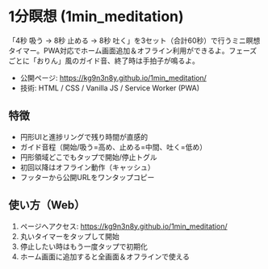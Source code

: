 # 1分瞑想 (1min_meditation)

「4秒 吸う → 8秒 止める → 8秒 吐く」を3セット（合計60秒）で行うミニ瞑想タイマー。PWA対応でホーム画面追加＆オフライン利用ができるよ。フェーズごとに「おりん」風のガイド音、終了時は手拍子が鳴るよ。

- 公開ページ: https://kg9n3n8y.github.io/1min_meditation/
- 技術: HTML / CSS / Vanilla JS / Service Worker (PWA)

## 特徴
- 円形UIと進捗リングで残り時間が直感的
- ガイド音程（開始/吸う=高め、止める=中間、吐く=低め）
- 円形領域どこでもタップで開始/停止トグル
- 初回以降はオフライン動作（キャッシュ）
- フッターから公開URLをワンタップコピー

## 使い方（Web）
1. ページへアクセス: https://kg9n3n8y.github.io/1min_meditation/
2. 丸いタイマーをタップして開始
3. 停止したい時はもう一度タップで初期化
4. ホーム画面に追加すると全画面＆オフラインで使える
